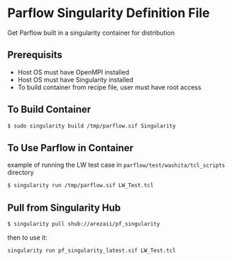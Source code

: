 # Parflow Singularity Definition File
Get Parflow built in a singularity container for distribution

## Prerequisits
- Host OS must have OpenMPI installed
- Host OS must have Singularity installed
- To build container from recipe file, user must have root access

## To Build Container
```bash
$ sudo singularity build /tmp/parflow.sif Singularity
```

## To Use Parflow in Container
example of running the LW test case in `parflow/test/washita/tcl_scripts` directory
```bash
$ singularity run /tmp/parflow.sif LW_Test.tcl
```

## Pull from Singularity Hub

```bash
$ singularity pull shub://arezaii/pf_singularity
```
then to use it:
```bash
singularity run pf_singularity_latest.sif LW_Test.tcl
```
